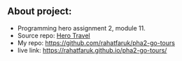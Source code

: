 ## About project:
- Programming hero assignment 2, module 11.
- Source repo: [Hero Travel](https://github.com/ProgrammingHero1/B9A2-Hero-Travel)
- My repo: https://github.com/rahatfaruk/pha2-go-tours 
- live link: https://rahatfaruk.github.io/pha2-go-tours/ 

